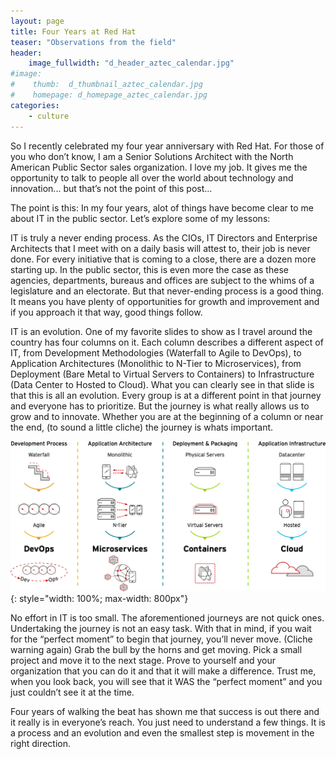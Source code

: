 ```yaml
---
layout: page
title: Four Years at Red Hat
teaser: "Observations from the field"
header:
    image_fullwidth: "d_header_aztec_calendar.jpg"
#image:
#    thumb:  d_thumbnail_aztec_calendar.jpg
#    homepage: d_homepage_aztec_calendar.jpg
categories:
    - culture
---
```


So I recently celebrated my four year anniversary with Red Hat.  For those of you who don’t know, I am a Senior Solutions Architect with the North American Public Sector sales organization.  I love my job.  It gives me the opportunity to talk to people all over the world about technology and innovation... but that’s not the point of this post...

The point is this: In my four years, alot of things have become clear to me about IT in the public sector. Let’s explore some of my lessons:

IT is truly a never ending process.  As the CIOs, IT Directors and Enterprise Architects that I meet with on a daily basis will attest to, their job is never done.  For every initiative that is coming to a close, there are a dozen more starting up.  In the public sector, this is even more the case as these agencies, departments, bureaus and offices are subject to the whims of a legislature and an electorate.  But that never-ending process is a good thing.  It means you have plenty of opportunities for growth and improvement and if you approach it that way, good things follow.

IT is an evolution. One of my favorite slides to show as I travel around the country has four columns on it.  Each column describes a different aspect of IT, from Development Methodologies (Waterfall to Agile to DevOps), to Application Architectures (Monolithic to N-Tier to Microservices), from Deployment (Bare Metal to Virtual Servers to Containers) to Infrastructure (Data Center to Hosted to Cloud).  What you can clearly see in that slide is that this is all an evolution.  Every group is at a different point in that journey and everyone has to prioritize.  But the journey is what really allows us to grow and to innovate.  Whether you are at the beginning of a column or near the end, (to sound a little cliche) the journey is whats important.

![Evolution](/images/d_evolution.png){: style="width: 100%; max-width: 800px"}

No effort in IT is too small.  The aforementioned journeys are not quick ones.  Undertaking the journey is not an easy task.  With that in mind, if you wait for the “perfect moment” to begin that journey, you’ll never move. (Cliche warning again) Grab the bull by the horns and get moving.  Pick a small project and move it to the next stage.  Prove to yourself and your organization that you can do it and that it will make a difference. Trust me, when you look back, you will see that it WAS the “perfect moment” and you just couldn’t see it at the time.

Four years of walking the beat has shown me that success is out there and it really is in everyone’s reach. You just need to understand a few things.  It is a process and an evolution and even the smallest step is movement in the right direction.